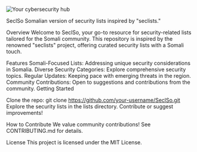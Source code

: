 


![Your cybersecurity hub](https://github.com/0x1h3r/SeclSo/assets/30873598/f6c54def-3735-4903-b2eb-a2c1e1d46343)

SeclSo
Somalian version of security lists inspired by "seclists."

Overview
Welcome to SeclSo, your go-to resource for security-related lists tailored for the Somali community. This repository is inspired by the renowned "seclists" project, offering curated security lists with a Somali touch.

Features
Somali-Focused Lists: Addressing unique security considerations in Somalia.
Diverse Security Categories: Explore comprehensive security topics.
Regular Updates: Keeping pace with emerging threats in the region.
Community Contributions: Open to suggestions and contributions from the community.
Getting Started

Clone the repo: git clone https://github.com/your-username/SeclSo.git
Explore the security lists in the lists directory.
Contribute or suggest improvements!

How to Contribute
We value community contributions! See CONTRIBUTING.md for details.

License
This project is licensed under the MIT License.
